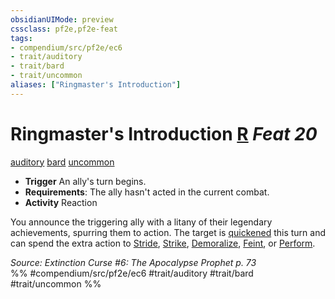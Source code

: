 ```yaml
---
obsidianUIMode: preview
cssclass: pf2e,pf2e-feat
tags:
- compendium/src/pf2e/ec6
- trait/auditory
- trait/bard
- trait/uncommon
aliases: ["Ringmaster's Introduction"]
---
```

# Ringmaster's Introduction  [R](../../rules/core-rulebook/chapter-9-playing-the-game.md#Actions "Reaction") *Feat 20*  
[auditory](../../rules/traits/auditory.md)  [bard](../../rules/traits/bard.md)  [uncommon](../../rules/traits/uncommon.md)  

- **Trigger** An ally's turn begins.
- **Requirements**: The ally hasn't acted in the current combat.
- **Activity** Reaction

You announce the triggering ally with a litany of their legendary achievements, spurring them to action. The target is [quickened](../../rules/conditions.md#Quickened) this turn and can spend the extra action to [Stride](../../rules/actions/stride.md), [Strike](../../rules/actions/strike.md), [Demoralize](../../rules/actions/demoralize.md), [Feint](../../rules/actions/feint.md), or [Perform](../../rules/actions/perform.md).

*Source: Extinction Curse #6: The Apocalypse Prophet p. 73*  
%% #compendium/src/pf2e/ec6 #trait/auditory #trait/bard #trait/uncommon %%